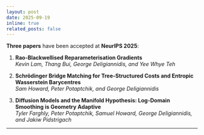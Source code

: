 ```yaml
---
layout: post
date: 2025-09-19
inline: true
related_posts: false
---
```


**Three papers** have been accepted at **NeurIPS 2025**:

1. **Rao-Blackwellised Reparameterisation Gradients**  
   *Kevin Lam, Thang Bui, George Deligiannidis, and Yee Whye Teh*

2. **Schrödinger Bridge Matching for Tree-Structured Costs and Entropic Wasserstein Barycentres**  
   *Sam Howard, Peter Potaptchik, and George Deligiannidis*

3. **Diffusion Models and the Manifold Hypothesis: Log-Domain Smoothing is Geometry Adaptive**  
   *Tyler Farghly, Peter Potaptchik, Samuel Howard, George Deligiannidis, and Jakiw Pidstrigach*

---
